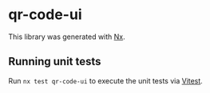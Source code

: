 # qr-code-ui

This library was generated with [Nx](https://nx.dev).

## Running unit tests

Run `nx test qr-code-ui` to execute the unit tests via [Vitest](https://vitest.dev/).
